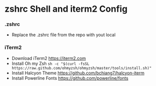 # zshrc Shell and iterm2 Config

### .zshrc
- Replace the .zshrc file from the repo with yout local

### iTerm2
- Download iTerm2 https://iterm2.com
- Install Oh my Zsh 
`sh -c "$(curl -fsSL https://raw.github.com/ohmyzsh/ohmyzsh/master/tools/install.sh)"`
- Install Halcyon Theme https://github.com/bchiang7/halcyon-iterm
- Install Powerline Fonts https://github.com/powerline/fonts
